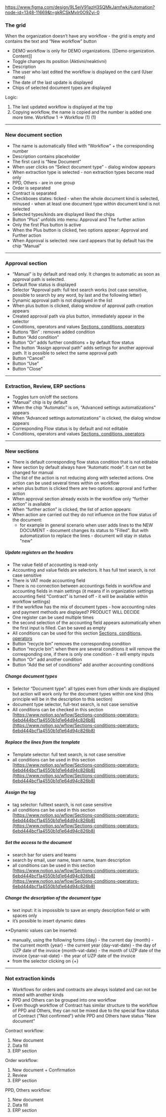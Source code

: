 
https://www.figma.com/design/9L5eiV91azH3SQMkJamfwk/Automation?node-id=1348-11669&t=gkRCSkMvIr0O9Zyi-0

### The grid

When the organization doesn’t have any workflow - the grid is empty and contains the text and “New workflow” button

- DEMO workflow is only for DEMO organizations. [[Demo organization. Content]]
- Toggle changes its position (Aktivni/neaktivni)
- Description
- The user who last edited the workflow is displayed on the card (User name)
- The date of the last update is displayed
- Chips of selected document types are displayed

Logic:

1. The last updated workflow is displayed at the top
2. Copying workflow, the name is copied and the number is added one more time. Workflow 1 → Workflow (1) (1)

---


### New document section

- The name is automatically filled with “Workflow” + the corresponding number
- Description contains placeholder
- The first card is “New Document”
- When user clicks on “Select document type” - dialog window appears
- When extraction type is selected - non extraction types become read only
- PPD, Others - are in one group
- Order is separated
- Contract is separated
- Checkboxes states: ticked - when the whole document kind is selected, minused - when at least one document type within document kind is not selected
- Selected types/kinds are displayed liked the chips 
- Button “Plus” unfolds into menu: Approval and The further action
- Only the first Plus button is active
- When the Plus button is clicked, two options appear: Approval and Further action
- When Approval is selected: new card appears that by default has the chip “Manual”

---



### Approval section

- “Manual” is by default and read only. It changes to automatic as soon as approval path is selected.
- Default flow status is displayed
- Selector “Approval path: full text search works (not case sensitive, possible to search by any word, by last and the following letter)
- Dynamic approval path is not displayed in the list
- When plus button is clicked, dialog window of approval path creation appears
- Created approval path via plus button, immediately appear in the selector
- Conditions, operators and values [Sections, conditions, operators](https://www.notion.so/Sections-conditions-operators-6ebd444bcf1a4550b1d1e64d94c826b8?pvs=21)
- Buttons “Bin” :  removes added condition
- Button “Add condition”
- Button “Or” adds further conditions + by default flow status
- The button “Assign approval path” adds settings for another approval path. It is possible to select the same approval path
- Button “Cancel”
- Button “Use”
- Button "Close"

---


### Extraction, Review, ERP sections

- Toggles turn on/off the sections
- “Manual” chip is by default
- When the chip “Automatic” is on, “Advanced settings automatizations” appears
- When “Advanced settings automatizations” is clicked, the dialog window appears
- Corresponding Flow status is by default and not editable
- Conditions, operators and values [Sections, conditions, operators](https://www.notion.so/Sections-conditions-operators-6ebd444bcf1a4550b1d1e64d94c826b8?pvs=21)

---


### New sections

- There is default corresponding flow status condition that is not editable
- New section by default always have “Automatic mode”. It can not be changed for manual
- The list of the action is not reducing along with selected actions. One action can be used several times within on workflow
- when plus button is clicked there are two options: approval and further action
- When approval section already exists in the workflow only “further action” is available
- When “further action” is clicked, the list of action appears:
- When action are carried out they do not influence on the flow status of the document:
	- for example in general scenario when user adds lines to the NEW DOCUMENT - document changes its status to "Filled". But with automatization to replace the lines - document will stay in status "new"

##### Update registers on the headers

- The value field of accounting is read-only
- Accounting and value fields are selectors. It has full text search, is not case sensitive
- There is VAT mode accounting field
- There is no connection between accountings fields in workflow and accounting fields in main settings (it means if in organization settings accounting field “Contract” is turned off - it will be available within workflow settings)
- If the workflow has the mix of document types - how accounting rules and payment methods are displayed? PRODUCT WILL DECIDE
- One register can be used multiple times
- the second selection of the accounting field appears automatically when the first input is filled. Can be saved as empty
- All conditions can be used for this section [Sections, conditions, operators](https://www.notion.so/Sections-conditions-operators-6ebd444bcf1a4550b1d1e64d94c826b8?pvs=21)
- Button “recycle bin” removes the corresponding condition
- Button “recycle bin”: when there are several conditions it will remove the corresponding one, if there is only one condition - it will empty inputs
- Button “Or” add another condition
- Button “Add the set of conditions” add another accounting conditions

##### Change document types

- Selector “Document type”: all types even from other kinds are displayed but action will work only for the document types within one kind (this principle will be in the description to this section)
- document type selector, full-text search, is not case sensitive
- All conditions can be checked in this section [](https://www.notion.so/Sections-conditions-operators-6ebd444bcf1a4550b1d1e64d94c826b8?pvs=21)[https://www.notion.so/wflow/Sections-conditions-operators-6ebd444bcf1a4550b1d1e64d94c826b8](https://www.notion.so/wflow/Sections-conditions-operators-6ebd444bcf1a4550b1d1e64d94c826b8)

##### Replace the lines from the template

- Template selector: full text search, is not case sensitive
- all conditions can be used in this section [](https://www.notion.so/Sections-conditions-operators-6ebd444bcf1a4550b1d1e64d94c826b8?pvs=21)[https://www.notion.so/wflow/Sections-conditions-operators-6ebd444bcf1a4550b1d1e64d94c826b8](https://www.notion.so/wflow/Sections-conditions-operators-6ebd444bcf1a4550b1d1e64d94c826b8)

##### Assign the tag

- tag selector: fulltext search, is not case sensitive
- all conditions can be used in this section [](https://www.notion.so/Sections-conditions-operators-6ebd444bcf1a4550b1d1e64d94c826b8?pvs=21)[https://www.notion.so/wflow/Sections-conditions-operators-6ebd444bcf1a4550b1d1e64d94c826b8](https://www.notion.so/wflow/Sections-conditions-operators-6ebd444bcf1a4550b1d1e64d94c826b8)

##### Set the access to the document

- search bar for users and teams
- search by email, user name, team name, team description
- all conditions can be used in this section [](https://www.notion.so/Sections-conditions-operators-6ebd444bcf1a4550b1d1e64d94c826b8?pvs=21)[https://www.notion.so/wflow/Sections-conditions-operators-6ebd444bcf1a4550b1d1e64d94c826b8](https://www.notion.so/wflow/Sections-conditions-operators-6ebd444bcf1a4550b1d1e64d94c826b8)

##### Change the description of the document type

* text input: it is impossible to save an empty description field or with spaces only
* it’s possible to insert dynamic dates

**Dynamic values can be inserted:

- manually, using the following forms
    {day} - the current day
    {month} - the current month
    {year} - the current year
    {day-vat-date} - the day of UZP date of the invoice
    {month-vat-date} - the month of UZP date of the invoice
    {year-vat-date} - the year of UZP date of the invoice
- from the selector clicking on {+}
---

### Not extraction kinds

* Workflows for orders and contracts are always isolated and can not be mixed with another kinds
* PPD and Others can be grouped into one workflow
* Even though workflow of Contract has similar structure to the workflow of PPD and Others, they can not be mixed due to the special flow status of Contract ("Not confirmed") while PPD and Others have status "New document"

Contract workflow:
1. New document
2. Data fill
3. ERP section

Order workflow:
1. New document + Confirmation
2. Review
3. ERP section

PPD, Others workflow:
1. New document 
2. Data fill
3. ERP section
